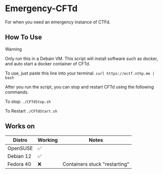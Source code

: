 # Emergency-CFTd

For when you need an emergency instance of CTFd.

## How To Use

> [!WARNING]
> Only run this in a Debain VM. This script will install software such as docker, and auto start a docker container of CFTd.

To use, just paste this line into your terminal.
`curl https://ectf.nthp.me | bash`

After you run the script, you can stop and restart CFTd using the following commands.

To stop: `./CFTdStop.sh`

To Restart `./CFTdStart.sh`

## Works on

| Distro    | Working | Notes |
|-----------|---------|-------|
| OpenSUSE  | ✅       |       |
| Debian 12 | ✅       |       |
| Fedora 40 | ❌       | Containers stuck "restarting"      |